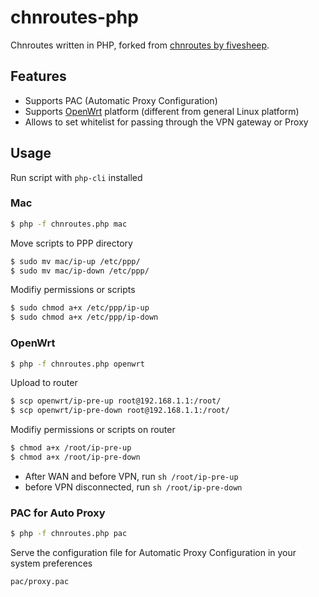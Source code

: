 
# chnroutes-php

Chnroutes written in PHP, forked from [chnroutes by fivesheep](https://github.com/fivesheep/chnroutes).

## Features

- Supports PAC (Automatic Proxy Configuration)
- Supports [OpenWrt](https://openwrt.org/) platform (different from general Linux platform)
- Allows to set whitelist for passing through the VPN gateway or Proxy

## Usage

Run script with `php-cli` installed

### Mac

```sh
$ php -f chnroutes.php mac
```

Move scripts to PPP directory

```sh
$ sudo mv mac/ip-up /etc/ppp/
$ sudo mv mac/ip-down /etc/ppp/
```

Modifiy permissions or scripts

```sh
$ sudo chmod a+x /etc/ppp/ip-up
$ sudo chmod a+x /etc/ppp/ip-down
```

### OpenWrt

```sh
$ php -f chnroutes.php openwrt
```

Upload to router

```sh
$ scp openwrt/ip-pre-up root@192.168.1.1:/root/
$ scp openwrt/ip-pre-down root@192.168.1.1:/root/
```

Modifiy permissions or scripts on router

```sh
$ chmod a+x /root/ip-pre-up
$ chmod a+x /root/ip-pre-down
```

- After WAN and before VPN, run `sh /root/ip-pre-up`
- before VPN disconnected, run `sh /root/ip-pre-down`

### PAC for Auto Proxy

```sh
$ php -f chnroutes.php pac
```

Serve the configuration file for Automatic Proxy Configuration in your system preferences

```
pac/proxy.pac
```

